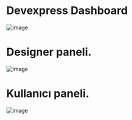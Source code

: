 # Devexpress Dashboard
![image](https://github.com/elifpolatt/DevexpressDashboard/assets/123379493/e94f339b-1e2e-4bce-8026-e604749943cc)
 # Designer paneli.
![image](https://github.com/elifpolatt/DevexpressDashboard/assets/123379493/7969d7b1-f80a-4c34-8a4c-9529c063ed30)
 # Kullanıcı paneli.
![image](https://github.com/elifpolatt/DevexpressDashboard/assets/123379493/4b5a0756-e325-4d5e-9f09-7c38ad8e0d3c)
